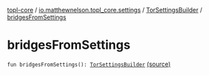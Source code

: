 [topl-core](../../index.md) / [io.matthewnelson.topl_core.settings](../index.md) / [TorSettingsBuilder](index.md) / [bridgesFromSettings](./bridges-from-settings.md)

# bridgesFromSettings

`fun bridgesFromSettings(): `[`TorSettingsBuilder`](index.md) [(source)](https://github.com/05nelsonm/TorOnionProxyLibrary-Android/blob/master/topl-core/src/main/java/io/matthewnelson/topl_core/settings/TorSettingsBuilder.kt#L246)